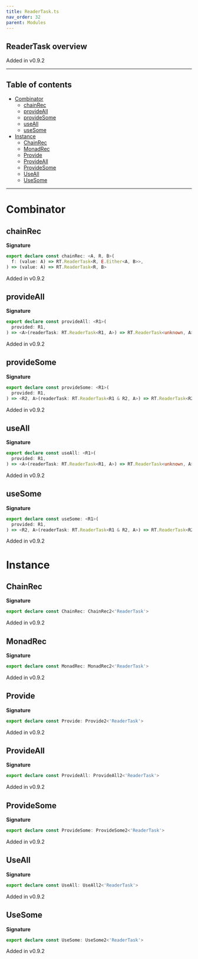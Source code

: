 ```yaml
---
title: ReaderTask.ts
nav_order: 32
parent: Modules
---
```


## ReaderTask overview

Added in v0.9.2

---

<h2 class="text-delta">Table of contents</h2>

- [Combinator](#combinator)
  - [chainRec](#chainrec)
  - [provideAll](#provideall)
  - [provideSome](#providesome)
  - [useAll](#useall)
  - [useSome](#usesome)
- [Instance](#instance)
  - [ChainRec](#chainrec)
  - [MonadRec](#monadrec)
  - [Provide](#provide)
  - [ProvideAll](#provideall)
  - [ProvideSome](#providesome)
  - [UseAll](#useall)
  - [UseSome](#usesome)

---

# Combinator

## chainRec

**Signature**

```ts
export declare const chainRec: <A, R, B>(
  f: (value: A) => RT.ReaderTask<R, E.Either<A, B>>,
) => (value: A) => RT.ReaderTask<R, B>
```

Added in v0.9.2

## provideAll

**Signature**

```ts
export declare const provideAll: <R1>(
  provided: R1,
) => <A>(readerTask: RT.ReaderTask<R1, A>) => RT.ReaderTask<unknown, A>
```

Added in v0.9.2

## provideSome

**Signature**

```ts
export declare const provideSome: <R1>(
  provided: R1,
) => <R2, A>(readerTask: RT.ReaderTask<R1 & R2, A>) => RT.ReaderTask<R2, A>
```

Added in v0.9.2

## useAll

**Signature**

```ts
export declare const useAll: <R1>(
  provided: R1,
) => <A>(readerTask: RT.ReaderTask<R1, A>) => RT.ReaderTask<unknown, A>
```

Added in v0.9.2

## useSome

**Signature**

```ts
export declare const useSome: <R1>(
  provided: R1,
) => <R2, A>(readerTask: RT.ReaderTask<R1 & R2, A>) => RT.ReaderTask<R2, A>
```

Added in v0.9.2

# Instance

## ChainRec

**Signature**

```ts
export declare const ChainRec: ChainRec2<'ReaderTask'>
```

Added in v0.9.2

## MonadRec

**Signature**

```ts
export declare const MonadRec: MonadRec2<'ReaderTask'>
```

Added in v0.9.2

## Provide

**Signature**

```ts
export declare const Provide: Provide2<'ReaderTask'>
```

Added in v0.9.2

## ProvideAll

**Signature**

```ts
export declare const ProvideAll: ProvideAll2<'ReaderTask'>
```

Added in v0.9.2

## ProvideSome

**Signature**

```ts
export declare const ProvideSome: ProvideSome2<'ReaderTask'>
```

Added in v0.9.2

## UseAll

**Signature**

```ts
export declare const UseAll: UseAll2<'ReaderTask'>
```

Added in v0.9.2

## UseSome

**Signature**

```ts
export declare const UseSome: UseSome2<'ReaderTask'>
```

Added in v0.9.2
